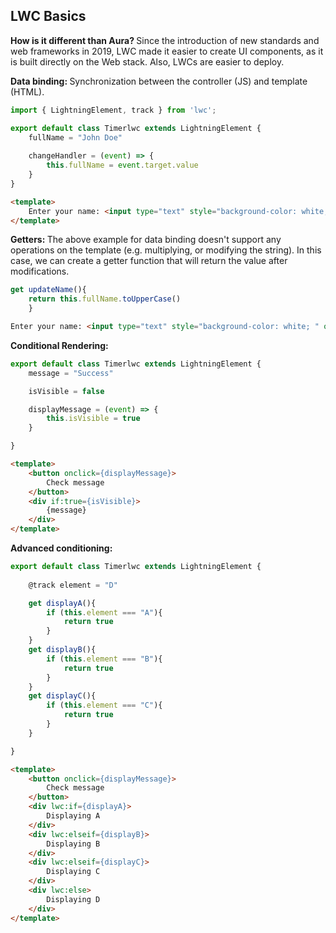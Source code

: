 ## LWC Basics

<b>How is it different than Aura? </b>Since the introduction of new standards and web frameworks in 2019, LWC made it easier to create UI components, as it is built directly on the Web stack. Also, LWCs are easier to deploy. 

<b>Data binding: </b>Synchronization between the controller (JS) and template (HTML). 

```javascript
import { LightningElement, track } from 'lwc';

export default class Timerlwc extends LightningElement {
    fullName = "John Doe"
    
    changeHandler = (event) => {
        this.fullName = event.target.value
    }
}
```

```html
<template>
    Enter your name: <input type="text" style="background-color: white; " onkeyup = {changeHandler}>{fullName}
</template>
```

<b>Getters: </b>The above example for data binding doesn't support any operations on the template (e.g. multiplying, or modifying the string). In this case, we can create a getter function that will return the value after modifications. 

```javascript
get updateName(){
    return this.fullName.toUpperCase()
    }
```

```html
Enter your name: <input type="text" style="background-color: white; " onkeyup = {changeHandler}>{updateName}
```

<b>Conditional Rendering: </b>

```javascript
export default class Timerlwc extends LightningElement {
    message = "Success"

    isVisible = false

    displayMessage = (event) => {
        this.isVisible = true
    }

}
```

```html
<template>
    <button onclick={displayMessage}>
        Check message
    </button>
    <div if:true={isVisible}>
        {message}
    </div>
</template>
```

<b>Advanced conditioning: </b>

```javascript
export default class Timerlwc extends LightningElement {
    
    @track element = "D"

    get displayA(){
        if (this.element === "A"){
            return true
        }
    }
    get displayB(){
        if (this.element === "B"){
            return true
        }
    }
    get displayC(){
        if (this.element === "C"){
            return true
        }
    }

}
```

```html
<template>
    <button onclick={displayMessage}>
        Check message
    </button>
    <div lwc:if={displayA}>
        Displaying A
    </div>
    <div lwc:elseif={displayB}>
        Displaying B
    </div>
    <div lwc:elseif={displayC}>
        Displaying C
    </div>
    <div lwc:else>
        Displaying D
    </div>
</template>
```
